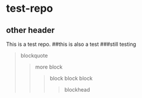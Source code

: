test-repo
=========
other header
------------

This is a test repo.
##this is also a test
###still testing
 > blockquote
 >>more block
 >>>block block block
 >>>> blockhead
